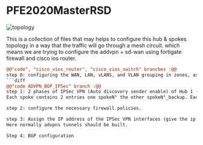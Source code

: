 # PFE2020MasterRSD
![topology](https://user-images.githubusercontent.com/49697768/129991006-23381140-8dd9-4b98-8b49-250462453056.png)

This is a collection of files that may helps to configure this hub & spokes topology in a way that the traffic will go through a mesh circuit. which means we are trying to configure the addvpn + sd-wan using fortigate firewall and cisco ios router.
```diff
@@"code", "cisco_vios_router", "cisco_vios_switch" branches :@@
step 0: configuring the WAN, LAN, vLANS, and VLAN grouping in zones, as well as the remote sites configurations separately is already done.
```diff
@@"code ADVPN_BGP_IPSec" branch :@@
step 1: 2 phases of IPSec VPN (Auto discovery sender enable) of Hub 1 (on 1 single fortigate) and the 2 spokes of the topology.
Each spoke contains 2 entries one spokeN° the other spokeN°_backup. Each must have a remote gateway. 

step 2: configure the necessary firewall policies.

step 3: Assign the IP address of the IPSec VPN interfaces (give the ip and remote-ip of the advpn_Hub and the spokeN° and spokeN°_backup).
Here normally advpns tunnels should be built.

Step 4: BGP configuration


